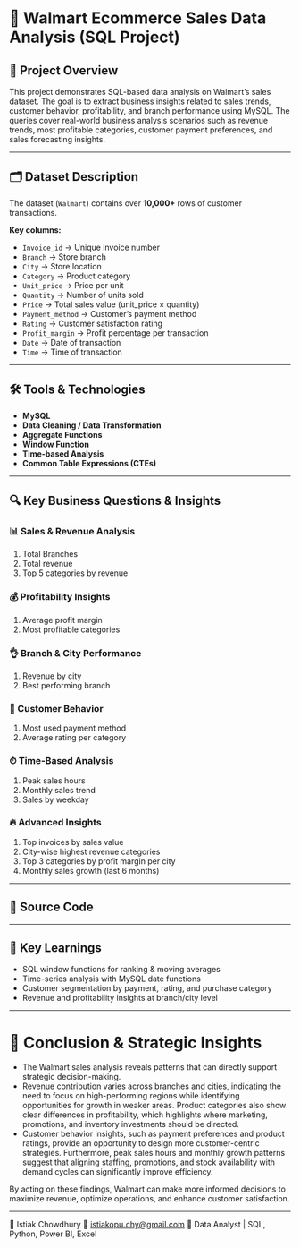 # 🛒 Walmart Ecommerce Sales Data Analysis (SQL Project)

## 🎯 Project Overview
This project demonstrates SQL-based data analysis on Walmart’s sales dataset. The goal is to extract business insights related to sales trends, customer behavior, profitability, and branch performance using MySQL. 
The queries cover real-world business analysis scenarios such as revenue trends, most profitable categories, customer payment preferences, and sales forecasting insights.

---

## 🗂️ Dataset Description

The dataset (`Walmart`) contains over **10,000+** rows of customer transactions.

**Key columns:**
- `Invoice_id` → Unique invoice number  
- `Branch` → Store branch 
- `City` → Store location  
- `Category` → Product category  
- `Unit_price` → Price per unit  
- `Quantity` → Number of units sold  
- `Price` → Total sales value (unit_price × quantity)  
- `Payment_method` → Customer’s payment method  
- `Rating` → Customer satisfaction rating  
- `Profit_margin` → Profit percentage per transaction  
- `Date` → Date of transaction  
- `Time` → Time of transaction 

---

## 🛠️ Tools & Technologies

- **MySQL**
- **Data Cleaning / Data Transformation**
- **Aggregate Functions**
- **Window Function**
- **Time-based Analysis**
- **Common Table Expressions (CTEs)**

---

## 🔍 Key Business Questions & Insights
### 📊 Sales & Revenue Analysis
1) Total Branches
2) Total revenue
3) Top 5 categories by revenue

### 💰 Profitability Insights
1) Average profit margin
2) Most profitable categories

### 👌 Branch & City Performance
1) Revenue by city
2) Best performing branch

### 👥 Customer Behavior
1) Most used payment method
2) Average rating per category

### ⏱ Time-Based Analysis
1) Peak sales hours
2) Monthly sales trend
3) Sales by weekday

### 🔥 Advanced Insights
1) Top invoices by sales value
2) City-wise highest revenue categories
3) Top 3 categories by profit margin per city
4) Monthly sales growth (last 6 months)

---

## 📄 Source Code


---

 ## 🔗 Key Learnings
- SQL window functions for ranking & moving averages
- Time-series analysis with MySQL date functions
- Customer segmentation by payment, rating, and purchase category
- Revenue and profitability insights at branch/city level

---

# 📌 Conclusion & Strategic Insights

- The Walmart sales analysis reveals patterns that can directly support strategic decision-making.  
- Revenue contribution varies across branches and cities, indicating the need to focus on high-performing regions while identifying opportunities for growth in weaker areas. Product categories also show clear differences in profitability, which highlights where marketing, promotions, and inventory investments should be directed.  
- Customer behavior insights, such as payment preferences and product ratings, provide an opportunity to design more customer-centric strategies. Furthermore, peak sales hours and monthly growth patterns suggest that aligning staffing, promotions, and stock availability with demand cycles can significantly improve efficiency.  

By acting on these findings, Walmart can make more informed decisions to maximize revenue, optimize operations, and enhance customer satisfaction.


---

👤 Istiak Chowdhury
📧 istiakopu.chy@gmail.com
💼 Data Analyst | SQL, Python, Power BI, Excel









